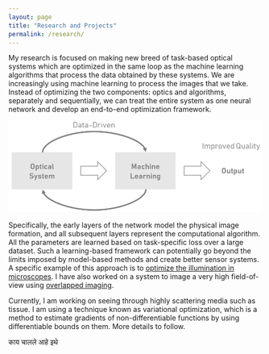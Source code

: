 ```yaml
---
layout: page
title: "Research and Projects"
permalink: /research/
---
```

My research is focused on making new breed of task-based optical systems which are optimized in the same loop as the machine learning algorithms that process the data obtained by these systems. We are increasingly using machine learning to process the images that we take. Instead of optimizing the two components: optics and algorithms, separately and sequentially, we can treat the entire system as one neural network and develop an end-to-end optimization framework.

![Joint Optimization Figure](/assets/images/jointopt.png "Joint Optimization")

Specifically, the early layers of the network model the physical image formation, and all subsequent layers represent the computational algorithm. All the parameters are learned based on task-specific loss over a large dataset. Such a learning-based framework can potentially go beyond the limits imposed by model-based methods and create better sensor systems. A specific example of this approach is to [optimize the illumination in microscopes](./microscopes.html). I have also worked on a system to image a very high field-of-view using [overlapped imaging](./research/ovelapped_imaging.md).

Currently, I am working on seeing through highly scattering media such as tissue. I am using a technique known as variational optimization, which is a method to estimate gradients of non-differentiable functions by using differentiable bounds on them. More details to follow.

काय चालले आहे इथे 